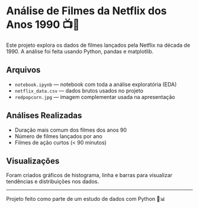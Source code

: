 # Análise de Filmes da Netflix dos Anos 1990 📺🍿

Este projeto explora os dados de filmes lançados pela Netflix na década de 1990. A análise foi feita usando Python, pandas e matplotlib.

## Arquivos

- `notebook.ipynb` — notebook com toda a análise exploratória (EDA)
- `netflix_data.csv` — dados brutos usados no projeto
- `redpopcorn.jpg` — imagem complementar usada na apresentação

## Análises Realizadas

- Duração mais comum dos filmes dos anos 90
- Número de filmes lançados por ano
- Filmes de ação curtos (< 90 minutos)

## Visualizações

Foram criados gráficos de histograma, linha e barras para visualizar tendências e distribuições nos dados.

---

Projeto feito como parte de um estudo de dados com Python 🐍📊
